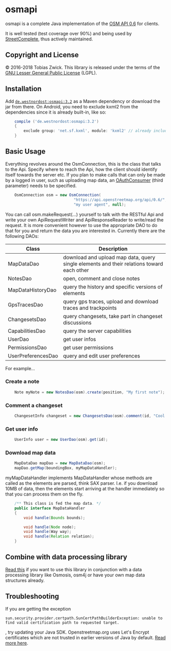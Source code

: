 # osmapi

osmapi is a complete Java implementation of the [OSM API 0.6](http://wiki.openstreetmap.org/wiki/API_v0.6) for clients.

It is well tested (test coverage over 90%) and being used by [StreetComplete](https://github.com/westnordost/StreetComplete), thus actively maintained.

## Copyright and License

© 2016-2018 Tobias Zwick. This library is released under the terms of the [GNU Lesser General Public License](http://www.gnu.org/licenses/lgpl-3.0.html) (LGPL).

## Installation

Add [`de.westnordost:osmapi:3.2`](https://maven-repository.com/artifact/de.westnordost/osmapi/3.2) as a Maven dependency or download the jar from there.
On Android, you need to exclude kxml2 from the dependencies since it is already built-in, like so:

```gradle
	compile ('de.westnordost:osmapi:3.2')
	{
		exclude group: 'net.sf.kxml', module: 'kxml2' // already included in Android
	}
```

## Basic Usage

Everything revolves around the OsmConnection, this is the class that talks to the Api. Specify where to reach the Api, how the client should identify itself towards the server etc.
If you plan to make calls that can only be made by a logged in user, such as uploading map data, an [OAuthConsumer](https://github.com/mttkay/signpost) (third parameter) needs to be specified.

```java
	OsmConnection osm = new OsmConnection(
	                          "https://api.openstreetmap.org/api/0.6/",
	                          "my user agent", null);
```

You can call osm.makeRequest(...) yourself to talk with the RESTful Api and write your own ApiRequestWriter and ApiResponseReader to write/read the request.
It is more convenient however to use the appropriate DAO to do that for you and return the data you are interested in. Currently there are the following DAOs:

| Class | Description
| ----- | -----------
| MapDataDao | download and upload map data, query single elements and their relations toward each other
| NotesDao | open, comment and close notes
| MapDataHistoryDao | query the history and specific versions of elements
| GpsTracesDao | query gps traces, upload and download traces and trackpoints
| ChangesetsDao | query changesets, take part in changeset discussions
| CapabilitiesDao | query the server capabilities
| UserDao | get user infos
| PermissionsDao | get user permissions
| UserPreferencesDao | query and edit user preferences

For example...

### Create a note

```java
	Note myNote = new NotesDao(osm).create(position, "My first note");
```

### Comment a changeset

```java
	ChangesetInfo changeset = new ChangesetsDao(osm).comment(id, "Cool changeset!");
```

### Get user info

```java
	UserInfo user = new UserDao(osm).get(id);
```

### Download map data

```java
	MapDataDao mapDao = new MapDataDao(osm);
	mapDao.getMap(boundingBox, myMapDataHandler);
```

myMapDataHandler implements MapDataHandler whose methods are called as the elements are parsed, think SAX parser. I.e. if you download 10MB of data, then the elements start arriving at the handler immediately so that you can process them on the fly.

```java
	/** This class is fed the map data. */
	public interface MapDataHandler
	{
		void handle(Bounds bounds);

		void handle(Node node);
		void handle(Way way);
		void handle(Relation relation);
	}
```

## Combine with data processing library
[Read this](https://github.com/westnordost/osmapi/wiki/Combine-With-Data-Processing-Libraries) if you want to use this library in conjunction with a data processing library like Osmosis, osm4j or have your own map data structures already.

## Troubleshooting

If you are getting the exception
```
sun.security.provider.certpath.SunCertPathBuilderException: unable to find valid certification path to requested target.
```
, try updating your Java SDK. Openstreetmap.org uses Let's Encrypt certificates which are not trusted in earlier versions of Java by default. [Read more here](https://stackoverflow.com/questions/34110426/does-java-support-lets-encrypt-certificates).
